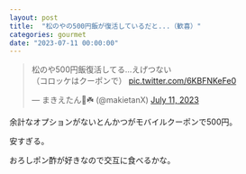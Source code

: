 ```yaml
---
layout: post
title:  "松のやの500円飯が復活しているだと...（歓喜）"
categories: gourmet
date: "2023-07-11 00:00:00"
---
```


<blockquote class="twitter-tweet tw-align-center"><p lang="ja" dir="ltr">松のや500円飯復活してる…えげつない<br>（コロッケはクーポンで） <a href="https://t.co/6KBFNKeFe0">pic.twitter.com/6KBFNKeFe0</a></p>&mdash; まきえたん🥦☘️ (@makietanX) <a href="https://twitter.com/makietanX/status/1678752644792287234?ref_src=twsrc%5Etfw">July 11, 2023</a></blockquote> <script async src="https://platform.twitter.com/widgets.js" charset="utf-8"></script>

余計なオプションがないとんかつがモバイルクーポンで500円。

安すぎる。

おろしポン酢が好きなので交互に食べるかな。
